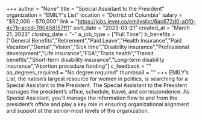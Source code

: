 +++
author = "None"
title = "Special Assistant to the President"
organization = "EMILY's List"
location = "District of Columbia"
salary = "$62,000 - $70,000"
link = "https://jobs.lever.co/emilyslist/6ac672d0-a0f0-4c7b-aced-780458157ff1"
sort_date = "2023-03-21"
created_at = "March 21, 2023"
closing_date = "-"
a_job_type = ["Full Time"]
b_benefits = ["General Benefits","Retirement","Paid Leave","Health Insurance","Paid Vacation","Dental","Vision","Sick time","Disability insurance","Professional development","Life insurance","FSA","Trans health","Transit benefits","Short-term disability insurance","Long-term disability insurance","Abortion procedure funding"]
c_feedback = ""
aa_degrees_required = "No degree required"
thumbnail = ""
+++
EMILY’s List, the nation’s largest resource for women in politics, is searching for a Special Assistant to the President. The Special Assistant to the President manages the president’s office, schedule, travel, and correspondence. As Special Assistant, you’ll manage the information flow to and from the president’s office and play a key role in ensuring organizational alignment and support at the senior-most levels of the organization.